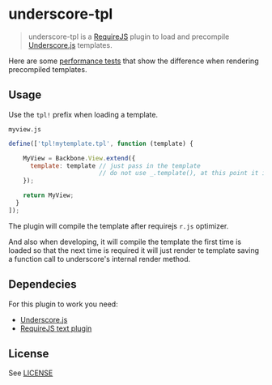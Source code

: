 # underscore-tpl

> underscore-tpl is a [RequireJS](http://requirejs.org) plugin to load and precompile [Underscore.js](http://underscorejs.org) templates.

Here are some [performance tests](http://jsperf.com/underscore-templates-precompiled-performance) that show the
difference when rendering precompiled templates.

## Usage

Use the `tpl!` prefix when loading a template.

`myview.js`

```javascript
define(['tpl!mytemplate.tpl', function (template) {

    MyView = Backbone.View.extend({
      template: template // just pass in the template
                         // do not use _.template(), at this point it is already compiled
    });

    return MyView;
  }
]);
```

The plugin will compile the template after requirejs `r.js` optimizer.

And also when developing, it will compile the template the first time is loaded so that the next
time is required it will just render te template saving a function call to underscore's internal render method.

## Dependecies

For this plugin to work you need:
- [Underscore.js](http://underscorejs.org)
- [RequireJS text plugin](https://github.com/requirejs/text)

## License
See [LICENSE](https://raw.github.com/dciccale/requirejs-underscore-tpl/master/LICENSE-MIT)
